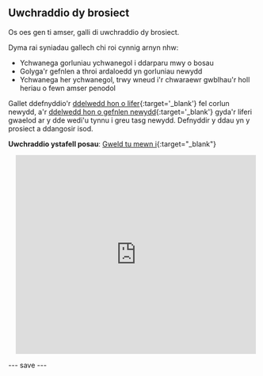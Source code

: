 ## Uwchraddio dy brosiect

Os oes gen ti amser, galli di uwchraddio dy brosiect.

Dyma rai syniadau gallech chi roi cynnig arnyn nhw:
- Ychwanega gorluniau ychwanegol i ddarparu mwy o bosau
- Golyga'r gefnlen a throi ardaloedd yn gorluniau newydd
- Ychwanega her ychwanegol, trwy wneud i'r chwaraewr gwblhau'r holl heriau o fewn amser penodol

Gallet ddefnyddio'r [ddelwedd hon o lifer](images/lever.png){:target='_blank'} fel corlun newydd, a'r [ddelwedd hon o gefnlen newydd](images/upgrade-backdrop.png){:target='_blank'} gyda'r liferi gwaelod ar y dde wedi'u tynnu i greu tasg newydd. Defnyddir y ddau yn y prosiect a ddangosir isod.

**Uwchraddio ystafell posau**: [Gweld tu mewn i](https://scratch.mit.edu/projects/540387423/editor){:target="_blank"}
<div class="scratch-preview" style="margin-left: 15px;">
  <iframe allowtransparency="true" width="485" height="402" src="https://scratch.mit.edu/projects/embed/540387423/?autostart=false" frameborder="0"></iframe>
</div>

--- save ---

